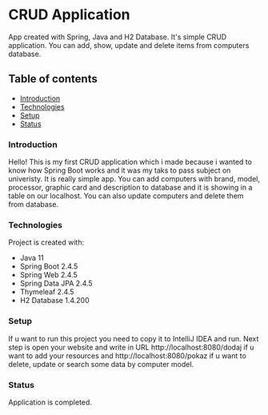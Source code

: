 # CRUD Application
App created with Spring, Java and H2 Database. It's simple CRUD application. You can add, show, update and delete items from computers database.

## Table of contents
* [Introduction](#intro)
* [Technologies](#technologies)
* [Setup](#setup)
* [Status](#status)

### Introduction
Hello! 
This is my first CRUD application which i made because i wanted to know how Spring Boot works and it was my taks to pass subject on univeristy.
It is really simple app. You can add computers with brand, model, processor, graphic card and description to database and it is showing in a table on our localhost.
You can also update computers and delete them from database.

### Technologies
Project is created with:
* Java 11
* Spring Boot 2.4.5
* Spring Web 2.4.5
* Spring Data JPA 2.4.5
* Thymeleaf 2.4.5
* H2 Database 1.4.200

### Setup
If u want to run this project you need to copy it to IntelliJ IDEA and run. Next step is open your website and write in URL http://localhost:8080/dodaj if u want to add your
resources and http://localhost:8080/pokaz if u want to delete, update or search some data by computer model.

### Status
Application is completed.

